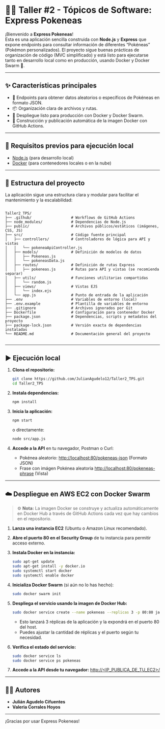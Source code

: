 # 🧑‍💻 Taller #2 - Tópicos de Software: Express Pokeneas

¡Bienvenido a **Express Pokeneas**!  
Esta es una aplicación sencilla construida con **Node.js** y **Express** que expone endpoints para consultar información de diferentes “Pokéneas” (Pokémon personalizados). El proyecto sigue buenas prácticas de organización de código (MVC simplificado) y está listo para ejecutarse tanto en desarrollo local como en producción, usando Docker y Docker Swarm 🚀.

---

## ✨ Características principales

- 📡 Endpoints para obtener datos aleatorios o específicos de Pokéneas en formato JSON.
- 📦 Organización clara de archivos y rutas.
- 🐳 Despliegue listo para producción con Docker y Docker Swarm.
- 🤖 Construcción y publicación automática de la imagen Docker con GitHub Actions.

---

## 🧰 Requisitos previos para ejecución local

- [Node.js](https://nodejs.org/) (para desarrollo local)
- [Docker](https://docs.docker.com/get-docker/) (para contenedores locales o en la nube)

---

## 📁 Estructura del proyecto

La aplicación sigue una estructura clara y modular para facilitar el mantenimiento y la escalabilidad:

```

Taller2_TPS/
├── .github/                  # Workflows de GitHub Actions
├── node_modules/             # Dependencias de Node.js
├── public/                   # Archivos públicos/estáticos (imágenes, CSS, JS)
├── src/                      # Código fuente principal
│   ├── controllers/          # Controladores de lógica para API y vistas
│   │   └── pokeneaApiController.js
│   ├── models/               # Definición de modelos de datos
│   │   ├── Pokeneas.js
│   │   └── pokeneasData.js
│   ├── routes/               # Definición de rutas Express
│   │   ├── pokeneas.js       # Rutas para API y vistas (se recomienda separar)
│   ├── utils/                # Funciones utilitarias compartidas
│   │   └── random.js
│   ├── views/                # Vistas EJS
│   │   └── index.ejs
│   └── app.js                # Punto de entrada de la aplicación
├── .env                      # Variables de entorno (local)
├── .env.example              # Plantilla de variables de entorno
├── .gitignore                # Archivos ignorados por Git
├── Dockerfile                # Configuración para contenedor Docker
├── package.json              # Dependencias, scripts y metadatos del proyecto
├── package-lock.json         # Versión exacta de dependencias instaladas
└── README.md                 # Documentación general del proyecto


```

---

## ▶️ Ejecución local

1. **Clona el repositorio:**

   ```bash
   git clone https://github.com/JulianAgudelo12/Taller2_TPS.git
   cd Taller2_TPS

2. **Instala dependencias:**

   ```bash
   npm install
   ```

3. **Inicia la aplicación:**

   ```bash
   npm start
   ```

   o directamente:

   ```bash
   node src/app.js
   ```

4. **Accede a la API** en tu navegador, Postman o Curl:

   * Pokénea aleatorio: [http://localhost:80/pokeneas-json](http://localhost:80/pokeneas-json) (Formato JSON)
   * Frase con imágen Pokénea aleatoria [http://localhost:80/pokeneas-phrase](http://localhost:80/pokeneas-phrase) (Vista)

---

## ☁️ Despliegue en AWS EC2 con Docker Swarm

> ⚙️ **Nota:** La imagen Docker se construye y actualiza automáticamente en Docker Hub a través de GitHub Actions cada vez que hay cambios en el repositorio.

1. **Lanza una instancia EC2** (Ubuntu o Amazon Linux recomendado).

2. **Abre el puerto 80 en el Security Group** de tu instancia para permitir acceso externo.

3. **Instala Docker en la instancia:**

   ```bash
   sudo apt-get update
   sudo apt-get install -y docker.io
   sudo systemctl start docker
   sudo systemctl enable docker
   ```

4. **Inicializa Docker Swarm** (si aún no lo has hecho):

   ```bash
   sudo docker swarm init
   ```

5. **Despliega el servicio usando la imagen de Docker Hub:**

   ```bash
   sudo docker service create --name pokeneas --replicas 3 -p 80:80 jac1234desu/express-pokeneas:latest
   ```

   * Esto lanzará 3 réplicas de la aplicación y la expondrá en el puerto 80 del host.
   * Puedes ajustar la cantidad de réplicas y el puerto según tu necesidad.

6. **Verifica el estado del servicio:**

   ```bash
   sudo docker service ls
   sudo docker service ps pokeneas
   ```

7. **Accede a la API desde tu navegador:**
   [http://\<IP\_PUBLICA\_DE\_TU\_EC2>/](http://<IP_PUBLICA_DE_TU_EC2>/)

---

## 👨‍💻 Autores

* **Julián Agudelo Cifuentes**
* **Valeria Corrales Hoyos**

---

¡Gracias por usar Express Pokeneas!

